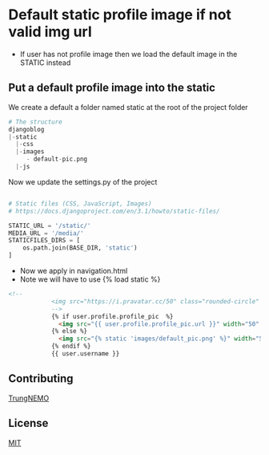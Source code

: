 # Default static profile image if not valid img url

- If user has not profile image then we load the default image in the STATIC instead

## Put a default profile image into the static
We create a default a folder named static at the root of the project folder
```python
# The structure 
djangoblog
|-static
  |-css
  |-images
     - default-pic.png
  |-js
```
Now we update the settings.py of the project
```python

# Static files (CSS, JavaScript, Images)
# https://docs.djangoproject.com/en/3.1/howto/static-files/

STATIC_URL = '/static/'
MEDIA_URL = '/media/'
STATICFILES_DIRS = [
    os.path.join(BASE_DIR, 'static')
]
```
- Now we apply in navigation.html
- Note we will have to use {% load static %}
```html
<!--
            <img src="https://i.pravatar.cc/50" class="rounded-circle" />
            -->
            {% if user.profile.profile_pic  %}
              <img src="{{ user.profile.profile_pic.url }}" width="50"  height="50" class="rounded-circle" />
            {% else %} 
              <img src="{% static 'images/default_pic.png' %}" width="50"  height="50" class="rounded-circle" />
            {% endif %} 
            {{ user.username }}

```

## Contributing
[TrungNEMO](https://www.facebook.com/TrungNEMO)

## License
[MIT](https://choosealicense.com/licenses/mit/)

